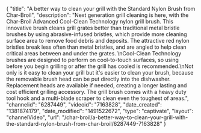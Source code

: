 {
    "title": "A better way to clean your grill with the Standard Nylon Brush from Char-Broil",
    "description": "Next generation grill cleaning is here, with the Char-Broil Advanced Cool-Clean Technology nylon grill brush. This innovative brush cleans grill grates better than traditional metal bristle brushes by using abrasive-infused bristles, which provide more cleaning surface area to remove food debris and deposits. The attractive red nylon bristles break less often than metal bristles, and are angled to help clean critical areas between and under the grates. \nCool-Clean Technology brushes are designed to perform on cool-to-touch surfaces, so using before you begin grilling or after the grill has cooled is recommended.\nNot only is it easy to clean your grill but it's easier to clean your brush, because the removable brush head can be put directly into the dishwasher. Replacement heads are available if needed, creating a longer lasting and cost efficient grilling accessory. The grill brush comes with a heavy duty tool hook and a multi-blade scraper to clean even the toughest of areas.",
    "channelid": "6287449",
    "videoid": "7163828",
    "date_created": "1381874179",
    "date_modified": "1491522672",
    "type": "captivate",
    "layout": "channelVideo",
    "url": "\/char-broil\/a-better-way-to-clean-your-grill-with-the-standard-nylon-brush-from-char-broil\/6287449-7163828"
}